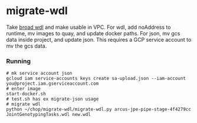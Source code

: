 # migrate-wdl
 
Take [broad wdl](https://github.com/gatk-workflows) and make usable in VPC. For wdl, add noAddress to runtime, mv images to quay, and update docker paths. For json, mv gcs data inside project, and update json. This requires a GCP service account to mv the gcs data.

### Running

```
# mk service account json
gcloud iam service-accounts keys create sa-upload.json --iam-account you@project.iam.gserviceaccount.com
# enter image
start-docker.sh
# test.sh has ex migrate-json usage
# migrate wdl
python ~/chop/migrate-wdl/migrate-wdl.py arcus-jpe-pipe-stage-4f4279cc JointGenotypingTasks.wdl new.wdl
```
